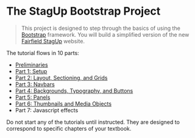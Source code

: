 # The StagUp Bootstrap Project
>This project is designed to step through the basics of using the [Bootstrap](http://getbootstrap.com) framework. You will build a simplified version of the new [Fairfield StagUp](http://fairfieldstagup.org) website.

The tutorial flows in 10 parts:
* [Preliminaries](Preliminaries.md)
* [Part 1: Setup](Part1.md)
* [Part 2: Layout, Sectioning, and Grids](Part2.md)
* [Part 3: Navbars](Part3.md)
* [Part 4: Backgrounds, Typography, and Buttons](Part4.md)
* [Part 5: Panels](Part5.md)
* [Part 6: Thumbnails and Media Objects](Part6.md)
* Part 7: Javascript effects

Do not start any of the tutorials until instructed. They are designed to correspond to specific chapters of your textbook.
